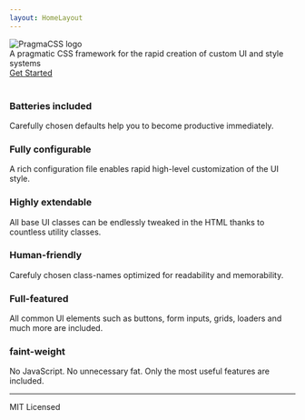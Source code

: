 ```yaml
---
layout: HomeLayout
---
```


<img :src="$withBase('/hero.svg')" alt="PragmaCSS logo" class="block centered max-width-600">

<div class="muted size-xl center centered max-width-600 push-v-xl">
  A pragmatic CSS framework for the rapid creation of custom UI and style systems
</div>

<div class="center">
  <a href="/guide/" class="btn size-l v-l h-xl">Get Started</a>
</div>

<br>

<div class="grid gap-l push-v-xl">
  <div class="col s12 m6 l4 separated-on-m separated-on-lxp center">
    <h3 class="push-down-m size-l">Batteries included</h3>
    <p>Carefully chosen defaults help you to become productive immediately.</p>
  </div>
  <div class="col s12 m6 l4 separated-on-lxp center">
    <h3 class="push-down-m size-l">Fully configurable</h3>
    <p>A rich configuration file enables rapid high-level customization of the UI style.</p>
  </div>
  <div class="col s12 m6 l4 separated-on-m center">
    <h3 class="push-down-m size-l">Highly extendable</h3>
    <p>All base UI classes can be endlessly tweaked in the HTML thanks to countless utility classes.</p>
  </div>
  <div class="col s12 m6 l4 separated-on-lxp center">
    <h3 class="push-down-m size-l">Human-friendly</h3>
    <p>Carefuly chosen class-names optimized for readability and memorability.</p>
  </div>
  <div class="col s12 m6 l4 separated-on-m separated-on-lxp center">
    <h3 class="push-down-m size-l">Full-featured</h3>
    <p>All common UI elements such as buttons, form inputs, grids, loaders and much more are included.</p>
  </div>
  <div class="col s12 m6 l4 center">
    <h3 class="push-down-m size-l">faint-weight</h3>
    <p>No JavaScript. No unnecessary fat. Only the most useful features are included.</p>
  </div>
</div>

<hr>

<div class="center small bold muted push-down-xl">
  MIT Licensed
</div>

